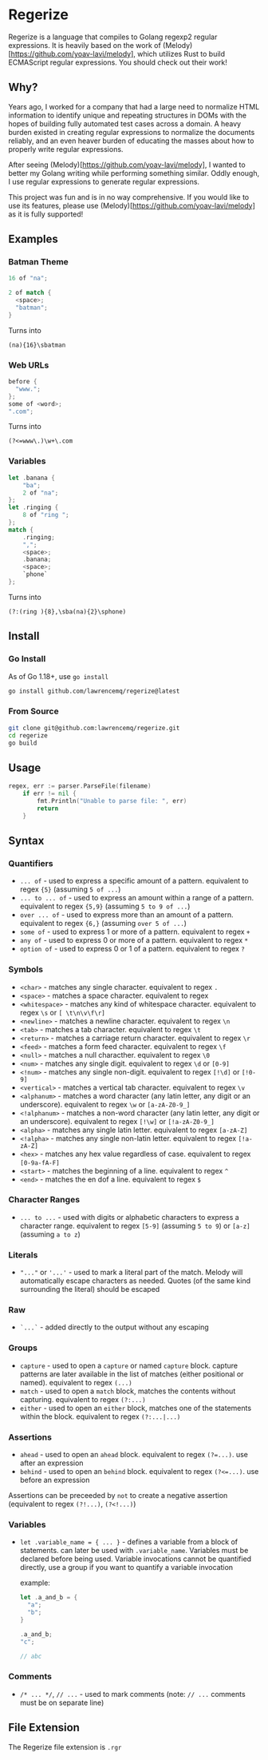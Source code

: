 # Regerize

Regerize is a language that compiles to Golang regexp2 regular expressions.
It is heavily based on the work of (Melody)[https://github.com/yoav-lavi/melody], which utilizes Rust to build ECMAScript regular expressions. You should check out their work!

## Why?

Years ago, I worked for a company that had a large need to normalize HTML information to identify unique and repeating structures in DOMs with the hopes of building fully automated test cases across a domain. A heavy burden existed in creating regular expressions to normalize the documents reliably, and an even heaver burden of educating the masses about how to properly write regular expressions.

After seeing (Melody)[https://github.com/yoav-lavi/melody], I wanted to better my Golang writing while performing something similar. Oddly enough, I use regular expressions to generate regular expressions.

This project was fun and is in no way comprehensive. If you would like to use its features, please use (Melody)[https://github.com/yoav-lavi/melody] as it is fully supported!

## Examples

### Batman Theme

```rust
16 of "na";

2 of match {
  <space>;
  "batman";
}
```

Turns into

```regex
(na){16}\sbatman
```

### Web URLs

```rust
before {
  "www.";
};
some of <word>;
".com";
```

Turns into

```regex
(?<=www\.)\w+\.com
```

### Variables

```rust
let .banana {
    "ba";
    2 of "na";
};
let .ringing {
    8 of "ring ";
};
match {
    .ringing;
    ",";
    <space>;
    .banana;
    <space>;
    `phone`
};
```

Turns into

```regex
(?:(ring ){8},\sba(na){2}\sphone)
```

## Install

### Go Install

As of Go 1.18+, use `go install`

```sh
go install github.com/lawrencemq/regerize@latest
```

### From Source

```sh
git clone git@github.com:lawrencemq/regerize.git
cd regerize
go build
```

## Usage

```go
regex, err := parser.ParseFile(filename)
	if err != nil {
		fmt.Println("Unable to parse file: ", err)
		return
	}

```

## Syntax

### Quantifiers

- `... of` - used to express a specific amount of a pattern. equivalent to regex `{5}` (assuming `5 of ...`)
- `... to ... of` - used to express an amount within a range of a pattern. equivalent to regex `{5,9}` (assuming `5 to 9 of ...`)
- `over ... of` - used to express more than an amount of a pattern. equivalent to regex `{6,}` (assuming `over 5 of ...`)
- `some of` - used to express 1 or more of a pattern. equivalent to regex `+`
- `any of` - used to express 0 or more of a pattern. equivalent to regex `*`
- `option of` - used to express 0 or 1 of a pattern. equivalent to regex `?`

### Symbols

- `<char>` - matches any single character. equivalent to regex `.`
- `<space>` - matches a space character. equivalent to regex ` `
- `<whitespace>` - matches any kind of whitespace character. equivalent to regex `\s` or `[ \t\n\v\f\r]`
- `<newline>` - matches a newline character. equivalent to regex `\n`
- `<tab>` - matches a tab character. equivalent to regex `\t`
- `<return>` - matches a carriage return character. equivalent to regex `\r`
- `<feed>` - matches a form feed character. equivalent to regex `\f`
- `<null>` - matches a null characther. equivalent to regex `\0`
- `<num>` - matches any single digit. equivalent to regex `\d` or `[0-9]`
- `<!num>` - matches any single non-digit. equivalent to regex `[!\d]` or `[!0-9]`
- `<vertical>` - matches a vertical tab character. equivalent to regex `\v`
- `<alphanum>` - matches a word character (any latin letter, any digit or an underscore). equivalent to regex `\w` or `[a-zA-Z0-9_]`
- `<!alphanum>` - matches a non-word character (any latin letter, any digit or an underscore). equivalent to regex `[!\w]` or `[!a-zA-Z0-9_]`
- `<alpha>` - matches any single latin letter. equivalent to regex `[a-zA-Z]`
- `<!alpha>` - matches any single non-latin letter. equivalent to regex `[!a-zA-Z]`
- `<hex>` - matches any hex value regardless of case. equivalent to regex `[0-9a-fA-F]`
- `<start>` - matches the beginning of a line. equivalent to regex `^`
- `<end>` - matches the en dof a line. equivalent to regex `$`

### Character Ranges

- `... to ...` - used with digits or alphabetic characters to express a character range. equivalent to regex `[5-9]` (assuming `5 to 9`) or `[a-z]` (assuming `a to z`)

### Literals

- `"..."` or `'...'` - used to mark a literal part of the match. Melody will automatically escape characters as needed. Quotes (of the same kind surrounding the literal) should be escaped

### Raw

- <code>\`...\`</code> - added directly to the output without any escaping

### Groups

- `capture` - used to open a `capture` or named `capture` block. capture patterns are later available in the list of matches (either positional or named). equivalent to regex `(...)`
- `match` - used to open a `match` block, matches the contents without capturing. equivalent to regex `(?:...)`
- `either` - used to open an `either` block, matches one of the statements within the block. equivalent to regex `(?:...|...)`

### Assertions

- `ahead` - used to open an `ahead` block. equivalent to regex `(?=...)`. use after an expression
- `behind` - used to open an `behind` block. equivalent to regex `(?<=...)`. use before an expression

Assertions can be preceeded by `not` to create a negative assertion (equivalent to regex `(?!...)`, `(?<!...)`)

### Variables

- `let .variable_name = { ... }` - defines a variable from a block of statements. can later be used with `.variable_name`. Variables must be declared before being used. Variable invocations cannot be quantified directly, use a group if you want to quantify a variable invocation

  example:

  ```rs
  let .a_and_b = {
    "a";
    "b";
  }

  .a_and_b;
  "c";

  // abc
  ```

### Comments

- `/* ... */`, `// ...` - used to mark comments (note: `// ...` comments must be on separate line)

## File Extension

The Regerize file extension is `.rgr`
